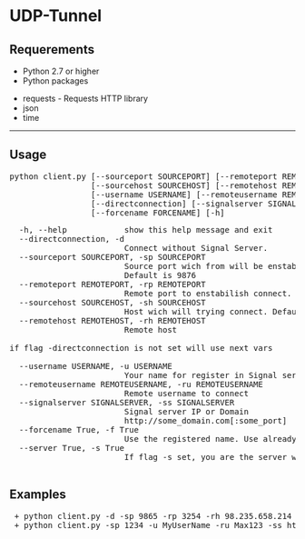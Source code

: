 # UDP-Tunnel

## Requerements
+ Python 2.7 or higher
+ Python packages
 * requests - Requests HTTP library
 * json
 * time
 
 ---
 
## Usage
 <pre>python client.py [--sourceport SOURCEPORT] [--remoteport REMOTEPORT]
                 [--sourcehost SOURCEHOST] [--remotehost REMOTEHOST]
                 [--username USERNAME] [--remoteusername REMOTEUSERNAME]
                 [--directconnection] [--signalserver SIGNALSERVER]
                 [--forcename FORCENAME] [-h]
</pre>
  <pre>
  -h, --help            show this help message and exit
  --directconnection, -d
                        Connect without Signal Server.
  --sourceport SOURCEPORT, -sp SOURCEPORT
                        Source port wich from will be enstabilish connect.
                        Default is 9876
  --remoteport REMOTEPORT, -rp REMOTEPORT
                        Remote port to enstabilish connect. Default is 9876
  --sourcehost SOURCEHOST, -sh SOURCEHOST
                        Host wich will trying connect. Default is 0.0.0.0
  --remotehost REMOTEHOST, -rh REMOTEHOST
                        Remote host

if flag -directconnection is not set will use next vars

  --username USERNAME, -u USERNAME
                        Your name for register in Signal server
  --remoteusername REMOTEUSERNAME, -ru REMOTEUSERNAME
                        Remote username to connect
  --signalserver SIGNALSERVER, -ss SIGNALSERVER
                        Signal server IP or Domain
                        http://some_domain.com[:some_port]
  --forcename True, -f True
                        Use the registered name. Use already existing name
  --server True, -s True
                        If flag -s set, you are the server witch sharing his localhost
  </pre>
  
## Examples
 
<pre>
 + python client.py -d -sp 9865 -rp 3254 -rh 98.235.658.214
 + python client.py -sp 1234 -u MyUserName -ru Max123 -ss http://domain.com:8052 
</pre>
